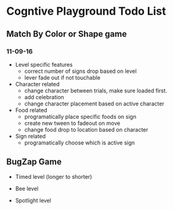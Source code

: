 # Cogntive Playground Todo List

## Match By Color or Shape game

### 11-09-16
* Level specific features
  * correct number of signs drop based on level
  * lever fade out if not touchable
* Character related
  * change character between trials, make sure loaded first.
  * add celebration
  * change character placement based on active character
* Food related
  * programatically place specific foods on sign
  * create new tween to fadeout on move
  * change food drop to location based on character
* Sign related
  * programatically choose which is active sign




## BugZap Game

* Timed level (longer to shorter)

* Bee level
* Spotlight level
